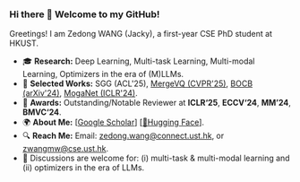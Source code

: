 ### Hi there 👋 Welcome to my GitHub!

Greetings! I am Zedong WANG (Jacky), a first-year CSE PhD student at HKUST. 
- 🎓 **Research:** Deep Learning, Multi-task Learning, Multi-modal Learning, Optimizers in the era of (M)LLMs.
- 📑 **Selected Works:** SGG (ACL'25), [MergeVQ (CVPR'25)](https://huggingface.co/papers/2504.00999), [BOCB (arXiv'24)](https://huggingface.co/papers/2410.06373), [MogaNet (ICLR'24)](https://arxiv.org/abs/2211.03295).
- 🏅 **Awards:** Outstanding/Notable Reviewer at **ICLR‘25**, **ECCV‘24**, **MM’24**, **BMVC‘24**.
- 🌍 **About Me:** [[Google Scholar](https://scholar.google.com/citations?hl=en&user=CEJ4pugAAAAJ)] [[🤗Hugging Face](https://huggingface.co/ZedongWangAI)].
- 🔍 **Reach Me:** Email: zedong.wang@connect.ust.hk, or zwangmw@cse.ust.hk.
- 🤝 Discussions are welcome for: (i) multi-task & multi-modal learning and (ii) optimizers in the era of LLMs.
<div align="center">
